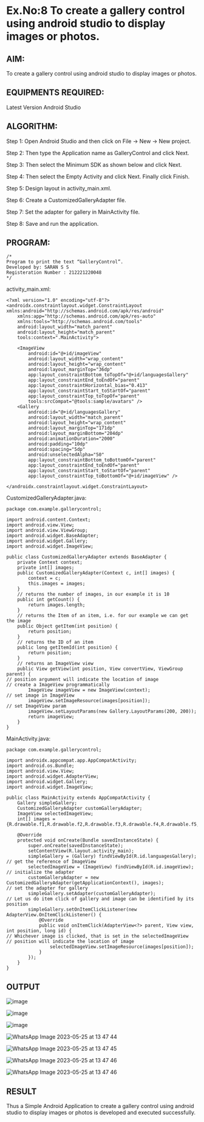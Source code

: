 # Ex.No:8 To create a gallery control using android studio to display images or photos.


## AIM:

To create a gallery control using android studio to display images or photos.

## EQUIPMENTS REQUIRED:

Latest Version Android Studio

## ALGORITHM:

Step 1: Open Android Studio and then click on File -> New -> New project.

Step 2: Then type the Application name as GalleryControl and click Next.

Step 3: Then select the Minimum SDK as shown below and click Next.

Step 4: Then select the Empty Activity and click Next. Finally click Finish.

Step 5: Design layout in activity_main.xml.

Step 6: Create a CustomizedGalleryAdapter file.

Step 7: Set the adapter for gallery in MainActivity file.

Step 8: Save and run the application.


## PROGRAM:
```
/*
Program to print the text “GalleryControl”.
Developed by: SARAN S S
Registeration Number : 212221220048
*/
```
activity_main.xml:

```
<?xml version="1.0" encoding="utf-8"?>
<androidx.constraintlayout.widget.ConstraintLayout xmlns:android="http://schemas.android.com/apk/res/android"
    xmlns:app="http://schemas.android.com/apk/res-auto"
    xmlns:tools="http://schemas.android.com/tools"
    android:layout_width="match_parent"
    android:layout_height="match_parent"
    tools:context=".MainActivity">

    <ImageView
        android:id="@+id/imageView"
        android:layout_width="wrap_content"
        android:layout_height="wrap_content"
        android:layout_marginTop="36dp"
        app:layout_constraintBottom_toTopOf="@+id/languagesGallery"
        app:layout_constraintEnd_toEndOf="parent"
        app:layout_constraintHorizontal_bias="0.413"
        app:layout_constraintStart_toStartOf="parent"
        app:layout_constraintTop_toTopOf="parent"
        tools:srcCompat="@tools:sample/avatars" />
    <Gallery
        android:id="@+id/languagesGallery"
        android:layout_width="match_parent"
        android:layout_height="wrap_content"
        android:layout_marginTop="171dp"
        android:layout_marginBottom="204dp"
        android:animationDuration="2000"
        android:padding="10dp"
        android:spacing="5dp"
        android:unselectedAlpha="50"
        app:layout_constraintBottom_toBottomOf="parent"
        app:layout_constraintEnd_toEndOf="parent"
        app:layout_constraintStart_toStartOf="parent"
        app:layout_constraintTop_toBottomOf="@+id/imageView" />

</androidx.constraintlayout.widget.ConstraintLayout>

```
CustomizedGalleryAdapter.java:

```
package com.example.gallerycontrol;

import android.content.Context;
import android.view.View;
import android.view.ViewGroup;
import android.widget.BaseAdapter;
import android.widget.Gallery;
import android.widget.ImageView;

public class CustomizedGalleryAdapter extends BaseAdapter {
    private Context context;
    private int[] images;
    public CustomizedGalleryAdapter(Context c, int[] images) {
        context = c;
        this.images = images;
    }
    // returns the number of images, in our example it is 10
    public int getCount() {
        return images.length;
    }
    // returns the Item of an item, i.e. for our example we can get the image
    public Object getItem(int position) {
        return position;
    }
    // returns the ID of an item
    public long getItemId(int position) {
        return position;
    }
    // returns an ImageView view
    public View getView(int position, View convertView, ViewGroup parent) {
// position argument will indicate the location of image
// create a ImageView programmatically
        ImageView imageView = new ImageView(context);
// set image in ImageView
        imageView.setImageResource(images[position]);
// set ImageView param
        imageView.setLayoutParams(new Gallery.LayoutParams(200, 200));
        return imageView;
    }
}
```
MainActivity.java:

```
package com.example.gallerycontrol;

import androidx.appcompat.app.AppCompatActivity;
import android.os.Bundle;
import android.view.View;
import android.widget.AdapterView;
import android.widget.Gallery;
import android.widget.ImageView;

public class MainActivity extends AppCompatActivity {
    Gallery simpleGallery;
    CustomizedGalleryAdapter customGalleryAdapter;
    ImageView selectedImageView;
    int[] images = {R.drawable.f1,R.drawable.f2,R.drawable.f3,R.drawable.f4,R.drawable.f5,R.drawable.f6};

    @Override
    protected void onCreate(Bundle savedInstanceState) {
        super.onCreate(savedInstanceState);
        setContentView(R.layout.activity_main);
        simpleGallery = (Gallery) findViewById(R.id.languagesGallery);
// get the reference of ImageView
        selectedImageView = (ImageView) findViewById(R.id.imageView);
// initialize the adapter
        customGalleryAdapter = new CustomizedGalleryAdapter(getApplicationContext(), images);
// set the adapter for gallery
        simpleGallery.setAdapter(customGalleryAdapter);
// Let us do item click of gallery and image can be identified by its position
        simpleGallery.setOnItemClickListener(new AdapterView.OnItemClickListener() {
            @Override
            public void onItemClick(AdapterView<?> parent, View view, int position, long id) {
// Whichever image is clicked, that is set in the selectedImageView
// position will indicate the location of image
                selectedImageView.setImageResource(images[position]);
            }
        });
    }
}
```

## OUTPUT

![image](https://github.com/kannan0071/MAD-Ex.No-8/assets/119641638/5908f524-b8f6-4eda-a588-389d8948a52c)

![image](https://github.com/kannan0071/MAD-Ex.No-8/assets/119641638/41d6893e-c72a-4c7f-bf8a-9a1cd4cb0be9)

![image](https://github.com/kannan0071/MAD-Ex.No-8/assets/119641638/4be92880-a32c-4a94-8520-3d34d1418be9)

![WhatsApp Image 2023-05-25 at 13 47 44](https://github.com/kannan0071/MAD-Ex.No-8/assets/119641638/4b4ecff7-bd74-4c4a-a326-45145ffb3cae)

![WhatsApp Image 2023-05-25 at 13 47 45](https://github.com/kannan0071/MAD-Ex.No-8/assets/119641638/185dc590-dbc4-4857-bb9e-3858ffc79dff)

![WhatsApp Image 2023-05-25 at 13 47 46](https://github.com/kannan0071/MAD-Ex.No-8/assets/119641638/35102752-eccd-4e31-a3d6-81a7632fc1b4)

![WhatsApp Image 2023-05-25 at 13 47 46](https://github.com/kannan0071/MAD-Ex.No-8/assets/119641638/1b6887ce-5ae9-43ca-801e-809698849fcc)




## RESULT
Thus a Simple Android Application to create a gallery control using android studio to display images or photos is developed and executed successfully.


